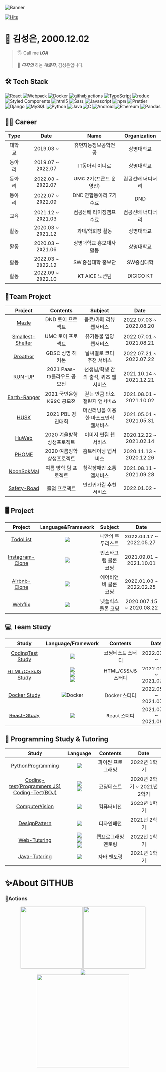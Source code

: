 ![Banner](https://user-images.githubusercontent.com/62641359/193453375-890018b2-a5c8-41e8-ad47-c3709e505aeb.png)

[![Hits](https://hits.seeyoufarm.com/api/count/incr/badge.svg?url=https%3A%2F%2Fgithub.com%2FFEKimseongeun&count_bg=%23FF7B00&title_bg=%23555555&icon=&icon_color=%23000000&title=%E2%9C%A8%EC%A1%B0%ED%9A%8C%EC%88%98&edge_flat=false)](https://hits.seeyoufarm.com)

# 🚀 김성은, 2000.12.02
> 🖐 Call me ***LOA***
> 
> 💅 ***디자인*** 하는 ***개발자***, 김성은입니다.

## 🛠 Tech Stack

<p>
  <img alt="React" src="https://img.shields.io/badge/-React-45b8d8?style=flat-square&logo=react&logoColor=white" />
  <img alt="Webpack" src="https://img.shields.io/badge/-Webpack-8DD6F9?style=flat-square&logo=webpack&logoColor=white" /> 
  <img alt="Docker" src="https://img.shields.io/badge/-Docker-46a2f1?style=flat-square&logo=docker&logoColor=white" />
  <img alt="github actions" src="https://img.shields.io/badge/-Github_Actions-2088FF?style=flat-square&logo=github-actions&logoColor=white" />
  <img alt="TypeScript" src="https://img.shields.io/badge/-TypeScript-007ACC?style=flat-square&logo=typescript&logoColor=white" />
  <img alt="redux" src="https://img.shields.io/badge/-Redux-CC6699?style=flat-square&logo=redux&logoColor=white" />
  <img alt="Styled Components" src="https://img.shields.io/badge/-Styled_Components-db7092?style=flat-square&logo=styled-components&logoColor=white" />
  <img alt="html5" src="https://img.shields.io/badge/-HTML5-F05032?style=flat-square&logo=html5&logoColor=white" />
  <img alt="Sass" src="https://img.shields.io/badge/-sass-ea2845?style=flat-square&logo=sass&logoColor=white" />
  <img alt="Javascript" src="https://img.shields.io/badge/-Javascript-DD0031?style=flat-square&logo=javascript&logoColor=white" />
  <img alt="npm" src="https://img.shields.io/badge/-NPM-CB3837?style=flat-square&logo=npm&logoColor=white" />
  <img alt="Prettier" src="https://img.shields.io/badge/-Prettier-FB542B?style=flat-square&logo=prettier&logoColor=white" />
  <img alt="Django" src="https://img.shields.io/badge/-Django-EC4A3F?style=flat-square&logo=django&logoColor=white" />
  <img alt="MySQL" src="https://img.shields.io/badge/-MySQL-FF5E00?style=flat-square&logo=mysql&logoColor=white" />
  <img alt="Python" src="https://img.shields.io/badge/-Python-F9A03C?style=flat-square&logo=Python&logoColor=white" />
  <img alt="Java" src="https://img.shields.io/badge/-Java-F7B93E?style=flat-square&logo=OpenJDK&logoColor=white" />
  <img alt="C" src="https://img.shields.io/badge/-C-13aa52?style=flat-square&logo=C&logoColor=white" />
  <img alt="Android" src="https://img.shields.io/badge/-Android-43853d?style=flat-square&logo=Android&logoColor=white" />
  <img alt="Ethereum" src="https://img.shields.io/badge/-Ethereum-3C3C3D?style=flat-square&logo=Ethereum&logoColor=white" />
  <img alt="Pandas" src="https://img.shields.io/badge/-Pandas-150458?style=flat-square&logo=Pandas&logoColor=white" />
</p>

## 🏃‍♀ Career

| Type |       Date        |      Name       |      Organization       |
|:----:|:-----------------:|:---------------:|:-----------------------:|
| 대학교  |     2019.03 ~     |   휴먼지능정보공학전공    |          상명대학교          |
| 동아리  | 2019.07 ~ 2022.07 |    IT동아리 이니로    |          상명대학교          |
| 동아리  | 2022.03 ~ 2022.07 | UMC 2기(프론트 운영진) |        컴공선배 너디너리        |
| 동아리  | 2022.07 ~ 2022.09 | DND 연합동아리 7기 수료 |           DND           |
|  교육  | 2021.12 ~ 2021.03 |  컴공선배 라이징캠프 수료  |        컴공선배 너디너리        |
|  활동  | 2020.03 ~ 2021.12 |    과대/학회장 활동    |          상명대학교          |
|  활동  | 2020.03 ~ 2021.06 |  상명대학교 홍보대사 활동  | 상명대학교 |
|  활동  | 2022.03 ~ 2022.12 |  SW 중심대학 홍보단  | SW중심대학 |
|  활동  | 2022.09 ~ 2022.10 |  KT AICE 노션팀  | DIGICO KT |


## 🙌Team Project

|                             Project                             |       Contents       |        Subject        |          Date           |
|:---------------------------------------------------------------:|:--------------------:|:---------------------:| :---------------------: |
|    [Mazle](https://github.com/FEKimseongeun/Mazel-frontend)     |     DND 토이 프로젝트      |     음료/카페 리뷰 웹서비스     | 2022.07.03 ~ 2022.08.20 |
| [Smallest-Shelter](https://github.com/The-Smallest-Shelter-UMC) |     UMC 토이 프로젝트      |     유기동물 입양 웹서비스      | 2022.07.01 ~ 2021.08.21 |
|          [Dreather](https://github.com/GDSC-HighFive)           |     GDSC 상명 해커톤      |    날씨별로 코디 추천 서비스     | 2022.07.21 ~ 2022.07.22 |
|        [RUN-UP](https://github.com/FEKimseongeun/run-up)        | 2021 Paas-ta클라우드 공모전 | 선생님/학생 간의 출석, 퀴즈 웹서비스 | 2021.10.14 ~ 2021.12.21 |
|         [Earth-Ranger](https://github.com/Earth-Ranger/tree_eats_carbon_FRONT)         |  2021 국민은행 KBSC 공모전  |   걷는 만큼 탄소 챌린지 앱서비스   | 2021.08.01 ~ 2021.10.02 |
|       [HUSK](https://github.com/FEKimseongeun/SWPBL_HUSK)       |    2021 PBL 경진대회     | 머신러닝을 이용한 마스크인식 웹서비스  |    2021.05.01 ~ 2021.05.31   |
|         [HuWeb](https://github.com/FEKimseongeun/huWeb)         |   2020 겨울방학 상생프로젝트   |      이미지 편집 웹서비스      |   2020.12.22 ~ 2021.02.14  |
|     [PHOME](https://github.com/FEKimseongeun/android-PHOME)     |   2020 여름방학 상생프로젝트   |      홈트레이닝 앱서비스       |   2020.11.13 ~ 2020.12.26   |
|    [NoonSokMal](https://github.com/FEKimseongeun/NoonSokMal)    |     여름 방학 팀 프로젝트     |     청각장애인 소통 앱서비스     |      2021.08.11 ~ 2021.09.28       |
|   [Safety-Road](https://github.com/FEKimseongeun/Safety-Road)   |       졸업 프로젝트        |     안전귀가길 추천 서비스      |      2022.01.02 ~        |

## 🖥 Project

|                                   Project                                   |                                                                                                                                                         Language&Framework                                                                                                                                                         |   Subject   |          Date           |
|:---------------------------------------------------------------------------:|:----------------------------------------------------------------------------------------------------------------------------------------------------------------------------------------------------------------------------------------------------------------------------------------------------------------------------------:|:-----------:|:-----------------------:|
|        [TodoList](https://github.com/FEKimseongeun/todo-list-react)         |                                                                                                                <img src="https://img.shields.io/badge/React-45b8d8?style=round-square&logo=React&logoColor=white"/>                                                                                                                |  나만의 투두리스트  | 2022.04.17 ~ 2022.05.27 |
| [Instagram-Clone](https://github.com/FEKimseongeun/instagram-clone-ReactJS) |                                                                                                                <img src="https://img.shields.io/badge/React-45b8d8?style=round-square&logo=React&logoColor=white"/>                                                                                                                | 인스타그램 클론 코딩 | 2021.09.01 ~ 2021.10.01 |
|        [Airbnb-Clone](https://github.com/FEKimseongeun/react-airbnd)        |                                                                                                                <img src="https://img.shields.io/badge/React-45b8d8?style=round-square&logo=React&logoColor=white"/>                                                                                                                | 에어비앤비 클론 코딩 | 2022.01.03 ~ 2022.02.25 |
|          [Webflix](https://github.com/FEKimseongeun/WEBFLIX_summer)          |                                                                                                                <img src="https://img.shields.io/badge/html5-F05032?style=round-square&logo=html5&logoColor=white"/>                                                                                                                | 넷플릭스 클론 코딩  | 2020.007.15 ~ 2020.08.22 |

## 💻 Team Study

|                                      Study                                      |                                                                                             Language/Framework                                                                                              |    Contents     |          Date           |
|:-------------------------------------------------------------------------------:|:-----------------------------------------------------------------------------------------------------------------------------------------------------------------------------------------------------------:|:---------------:| :---------------------: |
| [CodingTest Study](https://github.com/FEKimseongeun/CodingTest-Study) |                                                   <img src="https://img.shields.io/badge/Python-3766AB?style=round-square&logo=Python&logoColor=white"/>                                                    |    코딩테스트 스터디    | 2022.07.08 ~  |
|            [HTML/CSS/JS Study](https://github.com/FEKimseongeun/Web)            | <img src="https://img.shields.io/badge/html5-F05032?style=round-square&logo=html5&logoColor=white"/><br/><img src="https://img.shields.io/badge/css3-1572B6?style=round-square&logo=css3&logoColor=white"/><br/><img src="https://img.shields.io/badge/Javascript-F7DF1E?style=round-square&logo=Javascript&logoColor=white"/> | HTML/CSS/JS 스터디 | 2022.03.22 ~ 2021.07.05 |
|      [Docker Study](https://github.com/FEKimseongeun/docker-fullstack-app)      |                                            <img alt="Docker" src="https://img.shields.io/badge/-Docker-46a2f1?style=round-square&logo=docker&logoColor=white" />                                            |   Docker 스터디    | 2022.05.05 ~ 2021.07.10 |
|           [React-Study](https://github.com/FEKimseongeun/React-Study)           |                                                    <img src="https://img.shields.io/badge/React-45b8d8?style=round-square&logo=React&logoColor=white"/>                                                     |    React 스터디    | 2021.07.03 ~ 2021.08.02 |


## 📔 Programming Study & Tutoring

|                                                                           Study                                                                            |                                                                                                        Language                                                                                                         |  Contents  |         Date          |
|:----------------------------------------------------------------------------------------------------------------------------------------------------------:|:-----------------------------------------------------------------------------------------------------------------------------------------------------------------------------------------------------------------------:|:----------:|:---------------------:|
|                                          [PythonProgramming](https://github.com/FEKimseongeun/Python_like_Python)                                          |                                                         <img src="https://img.shields.io/badge/Python-3766AB?style=round-square&logo=Python&logoColor=white"/>                                                          | 파이썬 프로그래밍  |       2022년 1학기       |
| [Coding-test(Programmers JS)](https://github.com/FEKimseongeun/Programmers_js) <br/>[Coding-Test(BOJ)](https://github.com/FEKimseongeun/soengeun-baekjoon) | <img src="https://img.shields.io/badge/javascript-F7DF1E?style=round-square&logo=javascript&logoColor=white"/><br/><img src="https://img.shields.io/badge/Java-007396?style=round-square&logo=Oracle&logoColor=white"/> |   코딩테스트    | 2020년 2학기 ~ 2021년 2학기 |
|                                        [ComputerVision](https://github.com/FEKimseongeun/Digital_Image_Processing)                                         |                                                              <img src="https://img.shields.io/badge/C-A8B9CC?style=round-square&logo=C&logoColor=white"/>                                                               |   컴퓨터비전    |       2022년 1학기       |
|                                              [DesignPattern](https://github.com/FEKimseongeun/Design_Pattern)                                              |                                <img src="https://img.shields.io/badge/Java-007396?style=round-square&logo=Oracle&logoColor=white"/>                                                         |   디자인패턴    |       2021년 2학기       |
|                                            [Web-Tutoring](https://github.com/FEKimseongeun/Inyro-WEB-Mentoring)                                            |                        <img src="https://img.shields.io/badge/html5-F05032?style=round-square&logo=html5&logoColor=white"/><br/><img src="https://img.shields.io/badge/css3-1572B6?style=round-square&logo=css3&logoColor=white"/><br/><img src="https://img.shields.io/badge/Javascript-F7DF1E?style=round-square&logo=Javascript&logoColor=white"/>           | 웹프로그래밍 멘토링 |       2022년 1학기       |
|                                            [Java-Tutoring](https://github.com/FEKimseongeun/Sangmyung-Tutoring)                                            |          <img src="https://img.shields.io/badge/Java-007396?style=round-square&logo=Oracle&logoColor=white"/>                  |   자바 멘토링   |       2021년 1학기       |

# ✨About GITHUB
### 🔭Actions
<div align="center">
    <img height="200px" src="https://github-readme-stats.vercel.app/api/top-langs/?username=FEKimseongeun&theme=flag-india&layout=compact"/>
    <img height="200px" src="https://github-readme-streak-stats.herokuapp.com/?user=FEKimseongeun"/>
</div>
<div align="center">
    	<img src="https://cdn.jsdelivr.net/gh/holic-x/holic-x/assets/github-contribution-grid-snake.svg" />
</div>
<div align="center">
    <img height="300px" src="https://activity-graph.herokuapp.com/graph?username=FEKimseongeun&theme=github"/>
</div>
